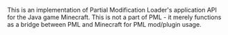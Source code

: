 This is an implementation of Partial Modification Loader's application API for the Java game Minecraft. This is not a part of PML - it merely functions as a bridge between PML and Minecraft for PML mod/plugin usage.
